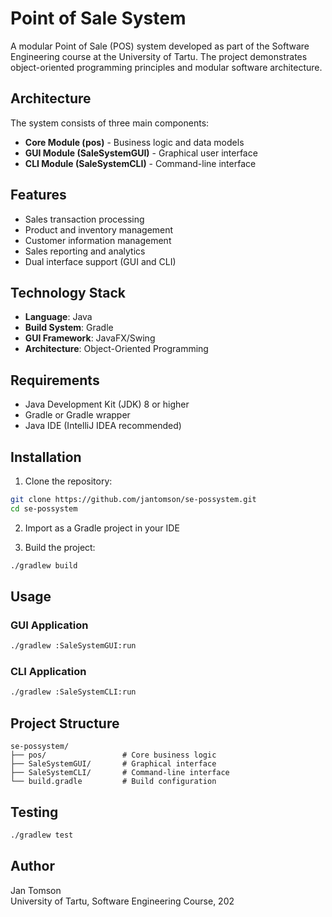 # Point of Sale System

A modular Point of Sale (POS) system developed as part of the Software Engineering course at the University of Tartu. The project demonstrates object-oriented programming principles and modular software architecture.

## Architecture

The system consists of three main components:

- **Core Module (pos)** - Business logic and data models
- **GUI Module (SaleSystemGUI)** - Graphical user interface
- **CLI Module (SaleSystemCLI)** - Command-line interface

## Features

- Sales transaction processing
- Product and inventory management
- Customer information management
- Sales reporting and analytics
- Dual interface support (GUI and CLI)

## Technology Stack

- **Language**: Java
- **Build System**: Gradle
- **GUI Framework**: JavaFX/Swing
- **Architecture**: Object-Oriented Programming

## Requirements

- Java Development Kit (JDK) 8 or higher
- Gradle or Gradle wrapper
- Java IDE (IntelliJ IDEA recommended)

## Installation

1. Clone the repository:
```bash
git clone https://github.com/jantomson/se-possystem.git
cd se-possystem
```

2. Import as a Gradle project in your IDE

3. Build the project:
```bash
./gradlew build
```

## Usage

### GUI Application
```bash
./gradlew :SaleSystemGUI:run
```

### CLI Application
```bash
./gradlew :SaleSystemCLI:run
```

## Project Structure

```
se-possystem/
├── pos/                 # Core business logic
├── SaleSystemGUI/       # Graphical interface
├── SaleSystemCLI/       # Command-line interface
└── build.gradle         # Build configuration
```

## Testing

```bash
./gradlew test
```

## Author

Jan Tomson  
University of Tartu, Software Engineering Course, 202
